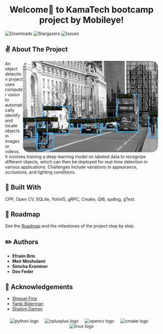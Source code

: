 <br/>
<p align="center">
  <h1 align="center">Welcome👋 to KamaTech bootcamp project by Mobileye!</h1>

</p>

![Downloads](https://img.shields.io/github/downloads/MeirMeshulami/Git-Test/total) ![Stargazers](https://img.shields.io/github/stars/MeirMeshulami/Git-Test?style=social) ![Issues](https://img.shields.io/github/issues/MeirMeshulami/Git-Test) 

## ✌️ About The Project

<div align="center">
<div align="center">
  <img align="right" height="300" style=border-radius:20px src="/Readme files/detection_image.png"  />
</div>
</div>

An object detection project uses computer vision to automatically identify and locate objects in images or videos. It involves training a deep learning model on labeled data to recognize different objects, which can then be deployed for real-time detection in various applications. Challenges include variations in appearance, occlusions, and lighting conditions.

## 🔨 Built With

CPP, Open CV, SQLite, YoloV5, gRPC, Cmake, Qt6, spdlog, gTest. 

## 📃 Roadmap

See the [Roadmap](/Readme%20files/Roadmap.h) and the milestones of the project step by step.

## ✏️ Authors

* **Efraim Brin** 
* **Meir Meshulami** 
* **Simcha Kraminer** 
* **Dov Feder** 

## 👏 Acknowledgements

* [Shmuel Fine](https://github.com/ShmuelFine)
* [Yanki Biderman]()
* [Shalom Damen]()

###

###

<div align="center">
  <img src="https://cdn.jsdelivr.net/gh/devicons/devicon/icons/python/python-original.svg" height="30" alt="python logo"  />
  <img width="12" />
  <img src="https://cdn.jsdelivr.net/gh/devicons/devicon/icons/cplusplus/cplusplus-original.svg" height="30" alt="cplusplus logo"  />
  <img width="12" />
  <img src="https://cdn.jsdelivr.net/gh/devicons/devicon/icons/opencv/opencv-original.svg" height="30" alt="opencv logo"  />
  <img width="12" />
  <img src="https://cdn.jsdelivr.net/gh/devicons/devicon/icons/cmake/cmake-original.svg" height="30" alt="cmake logo"  />
  <img width="12" />
  <img src="https://cdn.jsdelivr.net/gh/devicons/devicon/icons/linux/linux-original.svg" height="30" alt="linux logo"  />
</div>

